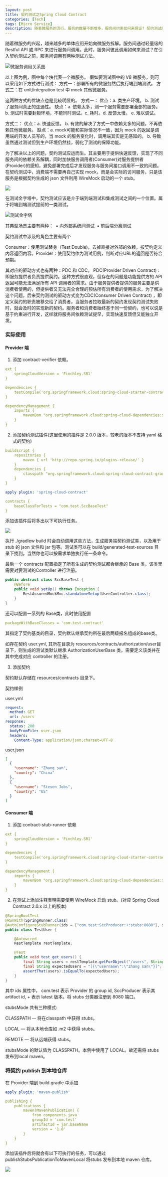 ```yaml
---
layout: post
title: 契约测试之Spring Cloud Contract 
categories: [Tech]
tags: [Micro Service]
description: 随着微服务的流行，服务的数量不断增多，服务间约束如何来保证? 契约测试应运而生。
---
```


随着微服务的兴起，越来越多的单体应用开始向微服务拆解。服务间通过轻量级的 Restful API 或 RPC 来进行服务间调用。此时，服务间彼此调用如何来测试？在引入契约测试之前，服务间调用有两种测试方法。

![微服务调用关系图](/assets/image/spring-cloud-contract/1.png)

以上图为例，图中每个块代表一个微服务。
假如要测试图中的 V8 微服务，则可以采用如下方式进行测试：
方式一：部署所有的微服务然后执行端到端测试。
方式二：在 unit/integration test 中 mock 其他微服务。

这两种方式的优缺点也是比较明显的。
方式一：
   优点：a. 类生产环境。 b. 测试了服务间真正的连通性。
   缺点：a. 依赖太多，测一个服务需要部署全部的服务。 b. 测试时需要封锁环境，不能同时测试。c. 耗时。d. 反馈太慢。 e. 难以调试。

方式二：
   优点：a. 快速反馈。  b. 有效的解决了方式一中依赖太多的问题，不再依赖其他微服务。
   缺点：a. mock可能和实际情况不一致，因为 mock 的返回是调用端的开发人员写的，当 mock 的服务变化时，调用端其实是无感知的。 b. 导致虽然通过测试但到生产环境仍然挂，弱化了测试的保障功能。

为了解决以上的问题，契约测试应运而生。其主要用于提供快速反馈，实现了不同服务间的依赖关系解耦，同时加快服务调用者(Consumer)对服务提供者(Provider)的感知，避免部署完成后才发现服务与服务间接口调用不一致的问题。在契约测试中，消费端不需要再自己实现 mock，而是会实际的访问服务，只是该服务是根据契约生成的 json 文件利用 WireMock 启动的一个 stub。

![](/assets/image/spring-cloud-contract/2.png)

在测试金字塔中，契约测试应该是介于端到端测试和集成测试之间的一个位置。属于将端到端测试提前的一类测试。

![测试金字塔](/assets/image/spring-cloud-contract/test-pyramid.jpg)

其典型场景主要有两种：
​	▪	内外部系统间测试
​	▪	前后端分离测试

契约测试中涉及的角色主要有两个

Consumer：使用测试替身（Test Double)，去掉直接对外部的依赖，按契约定义内容返回内容。Provider：使用契约作为测试用例，判断对应URL的返回是否符合预期。

其对应的驱动方式也有两种：PDC 和 CDC。
PDC(Provider Driven Contract) : 即服务提供者负责提供契约。这种方式很直观，但存在的问题是功能提供方的 API 返回可能无法满足所有 API 调用者的需求。由于服务提供者提供的服务主要是供消费者使用的，但提供者又无法完全合理的预估所有消费者的使用需求，为了解决这个问题，后来契约测试的驱动方式变为CDC(Consumer Driven Contract) ，即定义契约的职责被移交给了消费者，当服务者拉取最新的契约发现契约测试失败时，就会及时的实现新的契约。服务者和消费者始终基于同一份契约，也可以说是基于约束进行开发，这样就将服务间依赖测试提早，实现快速反馈但又能独立开发。

### 实际使用

#### Provider 端

1. 添加 contract-verifier 依赖。

```yaml
ext {
	springCloudVersion = 'Finchley.SR1'
}

dependencies {
	testCompile('org.springframework.cloud:spring-cloud-starter-contract-verifier')
}

dependencyManagement {
	imports {
		mavenBom "org.springframework.cloud:spring-cloud-dependencies:${springCloudVersion}"
	}
}
```

2. 添加契约测试插件(这里使用的插件是 2.0.0 版本，较老的版本不支持 yaml 格式的契约)

```yaml
buildscript {
	repositories {
		maven { url 'http://repo.spring.io/plugins-release/' }
	}
	dependencies {
		classpath "org.springframework.cloud:spring-cloud-contract-gradle-plugin:2.0.0.RC1"
	}
}

apply plugin: 'spring-cloud-contract'

contracts {
	baseClassForTests = "com.test.SccBaseTest"
}
```

添加该插件后将多出以下可执行任务。

![](/assets/image/spring-cloud-contract/verify-test.png)

执行 ./gradlew  build 时会自动调用这些方法，生成服务端契约测试类，以及用于 stub 的 json 文件和 jar 包等。测试类可以在 build/generated-test-sources 目录下找到。当然你也可以按需求单独执行任一条命令。

最后一个 contracts 配置指定了所有生成的契约测试都会继承的 Base 类。该类里需要对要测试的Controller 进行注册。

```java
public abstract class SccBaseTest {
	@Before
	public void setUp() throws Exception {
		RestAssuredMockMvc.standaloneSetup(UserController.class);
	}
}
```

还可以配置一系列的 Base类，此时使用配置

```yaml
packageWithBaseClasses = 'com.test.contract'
```

其指定了契约基类的目录，契约默认继承契约所在最后两级报名组成的base类。

如存在契约 user.yml, 其所在目录为 resources/contracts/authorization/user目录下，则生成的测试类默认继承 AuthorizationUserBase 类。需要定义该类并在其中完成对应 controller 的注册。

3. 添加契约

契约默认存储在 resources/contracts 目录下。

契约样例

user.yml

```yaml
request:
  method: GET
  url: /users
response:
  status: 200
  bodyFromFile: user.json
  headers:
    Content-Type: application/json;charset=UTF-8
```

user.json

```json
[
  {
    "username": "Zhang san",
    "country": "China"
  },
  {
    "username": "Steven Jobs",
    "country": "US"
  }
]
```

#### Consumer 端

1. 添加 contract-stub-runner 依赖

```yaml
ext {
	springCloudVersion = 'Finchley.SR1'
}

dependencies {
	testCompile('org.springframework.cloud:spring-cloud-starter-contract-stub-runner')
}

dependencyManagement {
	imports {
		mavenBom "org.springframework.cloud:spring-cloud-dependencies:${springCloudVersion}"
	}
}
```

2. 在测试上添加注释表明需要使用 WireMock 启动 stub。(对应 Spring Cloud Contract 2.0.x 以上的版本)

```java
@SpringBootTest
@RunWith(SpringRunner.class)
@AutoConfigureStubRunner(ids = {"com.test:SccProducer:+:stubs:8080"}, stubsMode = StubRunnerProperties.StubsMode.LOCAL)
public class TestUser {

	@Autowired
	RestTemplate restTemplate;

	@Test
	public void test_get_users() {
		final String users = restTemplate.getForObject("/users", String.class);
		final String expectedUsers = "[{\"username\":\"Zhang san\"}]";
		assertThat(users).isEqualTo(expectedUsers);
	}
}
```

其中 ids 属性中， com.test 表示 Provider 的 group id, SccProducer 表示其 artifact id, + 表示 latest 版本。将 stubs 分类器注册到 8080 端口。

stubsMode 共有三种模式: 

CLASSPATH -- 将在classpath 中获得 stubs。

 LOCAL — 将从本地仓库如 .m2 中获得 stubs。

 REMOTE — 将从远端获得 stubs。

stubsMode 的默认值为 CLASSPATH。本例中使用了 LOCAL。故还需将 stubs 发布到local maven。

### 将契约 publish 到本地仓库

在 Provider 端到 build.gradle 中添加

```yaml
apply plugin: 'maven-publish'

publishing {
	publications {
		maven(MavenPublication) {
			from components.java
			groupId = 'com.test'
			artifactId = jar.baseName
			version = '1.0'
		}
	}
}
```

添加该插件后将就会有以下可执行的任务，可以通过 publishStubsPublicationToMavenLocal 将stubs 发布到本地 maven 仓库。

![](/assets/image/spring-cloud-contract/publish.png)

